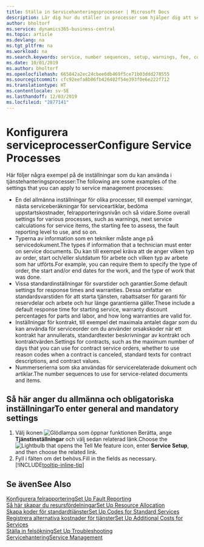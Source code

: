 ```yaml
---
title: Ställa in Servicehanteringsprocesser | Microsoft Docs
description: Lär dig hur du ställer in processer som hjälper dig att se till att kunden är nöjd med din kundservice.
author: bholtorf
ms.service: dynamics365-business-central
ms.topic: article
ms.devlang: na
ms.tgt_pltfrm: na
ms.workload: na
ms.search.keywords: service, number sequences, setup, warnings, fee, contracts, warranties
ms.date: 10/01/2019
ms.author: bholtorf
ms.openlocfilehash: 665842a2ec24cbee6db469f5ce71b03ddd278555
ms.sourcegitcommit: cfc92eefa8b06fb426482f54e393f0e6e222f712
ms.translationtype: HT
ms.contentlocale: sv-SE
ms.lasthandoff: 12/03/2019
ms.locfileid: "2877141"
---
```

# <a name="configure-service-processes"></a><span data-ttu-id="88a57-103">Konfigurera serviceprocesser</span><span class="sxs-lookup"><span data-stu-id="88a57-103">Configure Service Processes</span></span>
<span data-ttu-id="88a57-104">Här följer några exempel på de inställningar som du kan använda i tjänstehanteringsprocesser:</span><span class="sxs-lookup"><span data-stu-id="88a57-104">The following are some examples of the settings that you can apply to service management processes:</span></span>  
  
* <span data-ttu-id="88a57-105">En del allmänna inställningar för olika processer, till exempel varningar, nästa serviceberäkningar för serviceartiklar, bedöma uppstartskostnader, felrapporteringsnivån och så vidare.</span><span class="sxs-lookup"><span data-stu-id="88a57-105">Some overall settings for various processes, such as warnings, next service calculations for service items, the starting fee to assess, the fault reporting level to use, and so on.</span></span>  
* <span data-ttu-id="88a57-106">Typerna av information som en tekniker måste ange på servicedokument.</span><span class="sxs-lookup"><span data-stu-id="88a57-106">The types if information that a technician must enter on service documents.</span></span> <span data-ttu-id="88a57-107">Du kan till exempel kräva att de anger vilken typ av order, start och/eller slutdatum för arbete och vilken typ av arbete som har utförts.</span><span class="sxs-lookup"><span data-stu-id="88a57-107">For example, you can require them to specify the type of order, the start and/or end dates for the work, and the type of work that was done.</span></span>  
* <span data-ttu-id="88a57-108">Vissa standardinställningar för svarstider och garantier.</span><span class="sxs-lookup"><span data-stu-id="88a57-108">Some default settings for response times and warranties.</span></span> <span data-ttu-id="88a57-109">Dessa omfattar en standardsvarstiden för att starta tjänsten, rabattsatser för garanti för reservdelar och arbete och hur länge garantierna gäller.</span><span class="sxs-lookup"><span data-stu-id="88a57-109">These include a default response time for starting service, warranty discount percentages for parts and labor, and how long warranties are valid for.</span></span>  
* <span data-ttu-id="88a57-110">Inställningar för kontrakt, till exempel det maximala antalet dagar som du kan använda för serviceorder om du använder orsakskoder när ett kontrakt har annullerats, standardtexter beskrivningar av kontrakt och kontraktvärden.</span><span class="sxs-lookup"><span data-stu-id="88a57-110">Settings for contracts, such as the maximum number of days that you can use for contract service orders, whether to use reason codes when a contract is canceled, standard texts for contract descriptions, and contract values.</span></span>  
* <span data-ttu-id="88a57-111">Nummerserierna som ska användas för servicerelaterade dokument och artiklar.</span><span class="sxs-lookup"><span data-stu-id="88a57-111">The number sequences to use for service-related documents and items.</span></span>  

## <a name="to-enter-general-and-mandatory-settings"></a><span data-ttu-id="88a57-112">Så här anger du allmänna och obligatoriska inställningar</span><span class="sxs-lookup"><span data-stu-id="88a57-112">To enter general and mandatory settings</span></span>
1. <span data-ttu-id="88a57-113">Välj ikonen ![Glödlampa som öppnar funktionen Berätta](media/ui-search/search_small.png "Berätta vad du vill göra"), ange **Tjänstinställningar** och välj sedan relaterad länk.</span><span class="sxs-lookup"><span data-stu-id="88a57-113">Choose the ![Lightbulb that opens the Tell Me feature](media/ui-search/search_small.png "Tell me what you want to do") icon, enter **Service Setup**, and then choose the related link.</span></span>
2. <span data-ttu-id="88a57-114">Fyll i fälten om det behövs.</span><span class="sxs-lookup"><span data-stu-id="88a57-114">Fill in the fields as necessary.</span></span> [!INCLUDE[tooltip-inline-tip](includes/tooltip-inline-tip_md.md)]  

## <a name="see-also"></a><span data-ttu-id="88a57-115">Se även</span><span class="sxs-lookup"><span data-stu-id="88a57-115">See Also</span></span>  
[<span data-ttu-id="88a57-116">Konfigurera felrapportering</span><span class="sxs-lookup"><span data-stu-id="88a57-116">Set Up Fault Reporting</span></span>](service-how-setup-fault-reporting.md)  
[<span data-ttu-id="88a57-117">Så här skapar du resursfördelningar</span><span class="sxs-lookup"><span data-stu-id="88a57-117">Set Up Resource Allocation</span></span>](service-how-setup-resource-allocation.md)  
[<span data-ttu-id="88a57-118">Skapa koder för standardtjänster</span><span class="sxs-lookup"><span data-stu-id="88a57-118">Set Up Codes for Standard Services</span></span>](service-how-setup-service-coding.md)  
[<span data-ttu-id="88a57-119">Registrera alternativa kostnader för tjänster</span><span class="sxs-lookup"><span data-stu-id="88a57-119">Set Up Additional Costs for Services</span></span>](service-how-setup-service-costs-pricing.md)  
[<span data-ttu-id="88a57-120">Ställa in felsökning</span><span class="sxs-lookup"><span data-stu-id="88a57-120">Set Up Troubleshooting</span></span>](service-how-setup-troubleshooting.md)  
[<span data-ttu-id="88a57-121">Servicehantering</span><span class="sxs-lookup"><span data-stu-id="88a57-121">Service Management</span></span>](service-service.md)  
